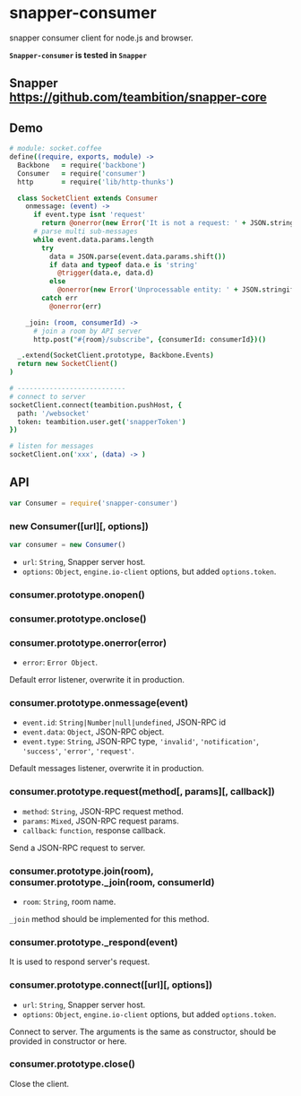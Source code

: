 snapper-consumer
===
snapper consumer client for node.js and browser.

**`Snapper-consumer` is tested in `Snapper`**

## Snapper https://github.com/teambition/snapper-core

## Demo

```coffee
# module: socket.coffee
define((require, exports, module) ->
  Backbone   = require('backbone')
  Consumer   = require('consumer')
  http       = require('lib/http-thunks')

  class SocketClient extends Consumer
    onmessage: (event) ->
      if event.type isnt 'request'
        return @onerror(new Error('It is not a request: ' + JSON.stringify(event.data)))
      # parse multi sub-messages
      while event.data.params.length
        try
          data = JSON.parse(event.data.params.shift())
          if data and typeof data.e is 'string'
            @trigger(data.e, data.d)
          else
            @onerror(new Error('Unprocessable entity: ' + JSON.stringify(data)))
        catch err
          @onerror(err)

    _join: (room, consumerId) ->
      # join a room by API server
      http.post("#{room}/subscribe", {consumerId: consumerId})()

  _.extend(SocketClient.prototype, Backbone.Events)
  return new SocketClient()
)

# ---------------------------
# connect to server
socketClient.connect(teambition.pushHost, {
  path: '/websocket'
  token: teambition.user.get('snapperToken')
})

# listen for messages
socketClient.on('xxx', (data) -> )
```


## API

```js
var Consumer = require('snapper-consumer')
```

### new Consumer([url][, options])

```js
var consumer = new Consumer()
```
- `url`: `String`, Snapper server host.
- `options`: `Object`, `engine.io-client` options, but added `options.token`.

### consumer.prototype.onopen()

### consumer.prototype.onclose()

### consumer.prototype.onerror(error)

- `error`: `Error Object`.

Default error listener, overwrite it in production.

### consumer.prototype.onmessage(event)

- `event.id`: `String|Number|null|undefined`, JSON-RPC id
- `event.data`: `Object`, JSON-RPC object.
- `event.type`: `String`, JSON-RPC type, `'invalid'`, `'notification'`, `'success'`, `'error'`, `'request'`.

Default messages listener, overwrite it in production.

### consumer.prototype.request(method[, params][, callback])

- `method`: `String`, JSON-RPC request method.
- `params`: `Mixed`, JSON-RPC request params.
- `callback`: `function`, response callback.

Send a JSON-RPC request to server.

### consumer.prototype.join(room), consumer.prototype._join(room, consumerId)

- `room`: `String`, room name.

`_join` method should be implemented for this method.

### consumer.prototype._respond(event)

It is used to respond server's request.

### consumer.prototype.connect([url][, options])

- `url`: `String`, Snapper server host.
- `options`: `Object`, `engine.io-client` options, but added `options.token`.

Connect to server. The arguments is the same as constructor, should be provided in constructor or here.

### consumer.prototype.close()

Close the client.
